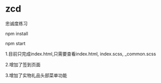 # zcd
忠诚度练习

npm install

npm start

1.目前只完成index.html,只需要查看index.html, index.scss, _common.scss

2.增加了签到页面

3.增加了实物礼品头部菜单功能

